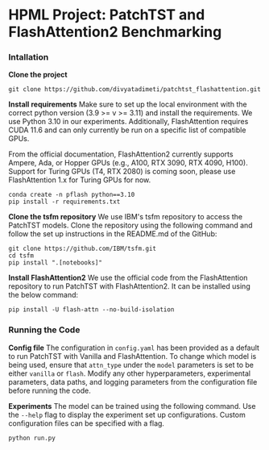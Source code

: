 # HPML Project: PatchTST and FlashAttention2 Benchmarking

### Intallation
**Clone the project**
``` 
git clone https://github.com/divyatadimeti/patchtst_flashattention.git
```
**Install requirements**
Make sure to set up the local environment with the correct python version (3.9 >= v >= 3.11) and install the requirements. We use Python 3.10 in our experiments. Additionally, FlashAttention requires CUDA 11.6 and can only currently be run on a specific list of compatible GPUs.

From the official documentation, FlashAttention2 currently supports Ampere, Ada, or Hopper GPUs (e.g., A100, RTX 3090, RTX 4090, H100). Support for Turing GPUs (T4, RTX 2080) is coming soon, please use FlashAttention 1.x for Turing GPUs for now.
```
conda create -n pflash python==3.10
pip install -r requirements.txt
```

**Clone the tsfm repository**
We use IBM's tsfm repository to access the PatchTST models. Clone the repository using the following command and follow the set up instructions in the README.md of the GitHub:
```
git clone https://github.com/IBM/tsfm.git
cd tsfm
pip install ".[notebooks]"
```

**Install FlashAttention2**
We use the official code from the FlashAttention repository to run PatchTST with FlashAttention2. It can be installed using the below command:
```
pip install -U flash-attn --no-build-isolation
```

### Running the Code
**Config file**
The configuration in `config.yaml` has been provided as a default to run PatchTST with Vanilla and FlashAttention. To change which model is being used, ensure that `attn_type` under the `model` parameters is set to be either `vanilla` or `flash`. Modify any other hyperparameters, experimental parameters, data paths, and logging parameters from the configuration file before running the code.

**Experiments**
The model can be trained using the following command. Use the `--help` flag to display the experiment set up configurations. Custom configuration files can be specified with a flag.
```
python run.py
```
